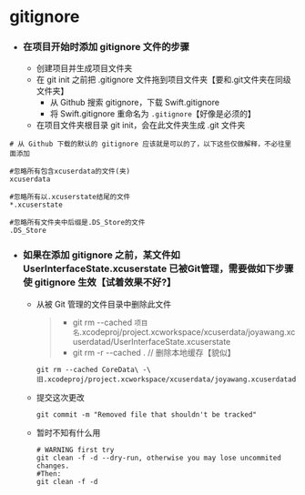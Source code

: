 # gitignore

- ### 在项目开始时添加 gitignore 文件的步骤
  - 创建项目并生成项目文件夹
  - 在 git init 之前把 .gitignore 文件拖到项目文件夹【要和.git文件夹在同级文件夹】
    - 从 Github 搜索 gitignore，下载 Swift.gitignore
    - 将 Swift.gitignore 重命名为 `.gitignore`【好像是必须的】
  - 在项目文件夹根目录 git init，会在此文件夹生成 .git 文件夹

```
# 从 Github 下载的默认的 gitignore 应该就是可以的了，以下这些仅做解释，不必往里面添加

#忽略所有包含xcuserdata的文件(夹)
xcuserdata 

#忽略所有以.xcuserstate结尾的文件
*.xcuserstate

#忽略所有文件夹中后缀是.DS_Store的文件
.DS_Store
```

- ### 如果在添加 gitignore 之前，某文件如 UserInterfaceState.xcuserstate 已被Git管理，需要做如下步骤使 gitignore 生效【试着效果不好?】

  - 从被 Git 管理的文件目录中删除此文件

    > - git rm --cached `项目名`.xcodeproj/project.xcworkspace/xcuserdata/joyawang.xcuserdatad/UserInterfaceState.xcuserstate
    > - git rm -r --cached . // 删除本地缓存【貌似】

    ```
    git rm --cached CoreData\ -\ 旧.xcodeproj/project.xcworkspace/xcuserdata/joyawang.xcuserdatad/UserInterfaceState.xcuserstate
    ```

  - 提交这次更改

    ```
    git commit -m "Removed file that shouldn't be tracked"
    ```

  - 暂时不知有什么用

    ```
    # WARNING first try 
    git clean -f -d --dry-run, otherwise you may lose uncommited changes.
    #Then: 
    git clean -f -d
    ```

    

  

